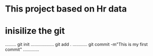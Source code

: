 # This project based on Hr data
# inisilize the git
.........
git init
...................
git add .
............
git commit -m"This is my first commit"
.............